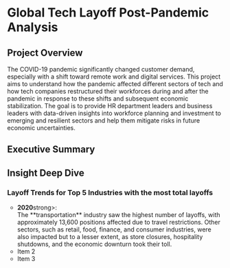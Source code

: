 # Global Tech Layoff Post-Pandemic Analysis

## Project Overview
The COVID-19 pandemic significantly changed customer demand, especially with a shift toward remote work and digital services. This project aims to understand how the pandemic affected different sectors of tech and how tech companies restructured their workforces during and after the pandemic in response to these shifts and subsequent economic stabilization. The goal is to provide HR department leaders and business leaders with data-driven insights into workforce planning and investment to emerging and resilient sectors and help them mitigate risks in future economic uncertainties.

## Executive Summary

## Insight Deep Dive
### Layoff Trends for Top 5 Industries with the most total layoffs

<ul style="list-style-type: circle;">
  <li>
<strong>2020</strong>strong>: <br/>
The **transportation** industry saw the highest number of layoffs, with approximately 13,600 positions affected due to travel restrictions. Other sectors, such as retail, food, finance, and consumer industries, were also impacted but to a lesser extent, as store closures, hospitality shutdowns, and the economic downturn took their toll.
  </li>
  
  <li>Item 2</li>
  <li>Item 3</li>
</ul>
